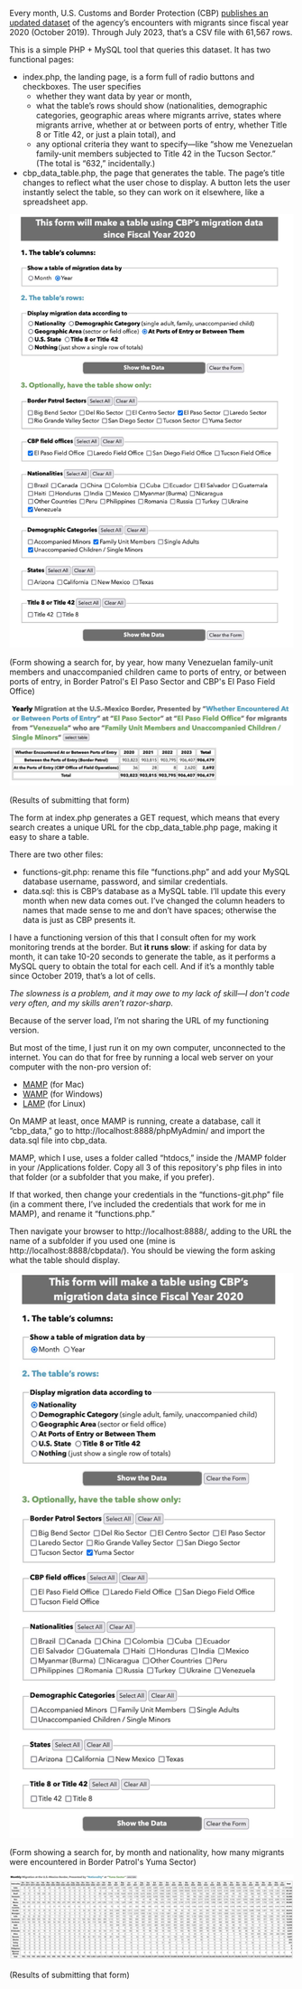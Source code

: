 Every month, U.S. Customs and Border Protection (CBP) [publishes an updated dataset][dataset] of the agency’s encounters with migrants since fiscal year 2020 (October 2019). Through July 2023, that’s a CSV file with 61,567 rows.

This is a simple PHP + MySQL tool that queries this dataset. It has two functional pages:

- index.php, the landing page, is a form full of radio buttons and checkboxes. The user specifies
  - whether they want data by year or month,
  - what the table’s rows should show (nationalities, demographic categories, geographic areas where migrants arrive, states where migrants arrive, whether at or between ports of entry, whether Title 8 or Title 42, or just a plain total), and
  - any optional criteria they want to specify—like “show me Venezuelan family-unit members subjected to Title 42 in the Tucson Sector.” (The total is “632,” incidentally.)
- cbp_data_table.php, the page that generates the table. The page’s title changes to reflect what the user chose to display. A button lets the user instantly select the table, so they can work on it elsewhere, like a spreadsheet app.

![Screenshot of form showing selections: "Year," "At Ports of Entry or Between Them," "El Paso Sector," "El Paso Field Office," "Venezuela," "Family Unit Members," "Unaccompanied Children"](form.jpg)

(Form showing a search for, by year, how many Venezuelan family-unit members and unaccompanied children came to ports of entry, or between ports of entry, in Border Patrol's El Paso Sector and CBP's El Paso Field Office)

![Screenshot of resulting table](result.jpg)

(Results of submitting that form)

The form at index.php generates a GET request, which means that every search creates a unique URL for the cbp_data_table.php page, making it easy to share a table.

There are two other files:

- functions-git.php: rename this file “functions.php” and add your MySQL database username, password, and similar credentials.
- data.sql: this is CBP’s database as a MySQL table. I’ll update this every month when new data comes out. I’ve changed the column headers to names that made sense to me and don’t have spaces; otherwise the data is just as CBP presents it.

I have a functioning version of this that I consult often for my work monitoring trends at the border. But **it runs slow**: if asking for data by month, it can take 10-20 seconds to generate the table, as it performs a MySQL query to obtain the total for each cell. And if it’s a monthly table since October 2019, that’s a lot of cells. 

*The slowness is a problem, and it may owe to my lack of skill—I don't code very often, and my skills aren’t razor-sharp.*

Because of the server load, I’m not sharing the URL of my functioning version.

But most of the time, I just run it on my own computer, unconnected to the internet. You can do that for free by running a local web server on your computer with the non-pro version of:

- [MAMP][MAMP] (for Mac)
- [WAMP][WAMP] (for Windows)
- [LAMP][LAMP] (for Linux)

On MAMP at least, once MAMP is running, create a database, call it “cbp_data,” go to http://localhost:8888/phpMyAdmin/ and import the data.sql file into cbp_data.

MAMP, which I use, uses a folder called “htdocs,” inside the /MAMP folder in your /Applications folder. Copy all 3 of this repository's php files in into that folder (or a subfolder that you make, if you prefer).

If that worked, then change your credentials in the “functions-git.php” file (in a comment there, I’ve included the credentials that work for me in MAMP), and rename it “functions.php.”

Then navigate your browser to http://localhost:8888/, adding to the URL the name of a subfolder if you used one (mine is http://localhost:8888/cbpdata/). You should be viewing the form asking what the table should display.

[dataset]: https://www.cbp.gov/document/stats/nationwide-encounters
[MAMP]: https://www.mamp.info/en/mac/
[WAMP]: https://www.wampserver.com/en/
[LAMP]: https://www.redhat.com/sysadmin/lamp-server

![Screenshot of form showing selections: "Month," "Nationality," and "Yuma Sector"](yuma_form.jpg)

(Form showing a search for, by month and nationality, how many migrants were encountered in Border Patrol's Yuma Sector)

![Screenshot of resulting table](yuma_result.jpg)

(Results of submitting that form)